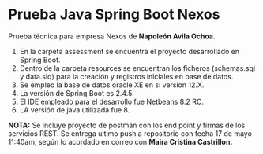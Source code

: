 # Prueba Java Spring Boot Nexos
Prueba técnica para empresa Nexos de **Napoleón Avila Ochoa**.
1. En la carpeta assessment se encuentra el proyecto desarrollado en Spring Boot.
2. Dentro de la carpeta resources se encuentran los ficheros (schemas.sql y data.slq) para la creación y registros iniciales en base de datos.
3. Se empleo la base de datos oracle XE en si version 12.X.
4. La versión de Spring Boot es 2.4.5.
5. El IDE empleado para el desarrollo fue Netbeans 8.2 RC.
6. LA versión de java utilizada fue 8.

**NOTA:** Se incluye proyecto de postman con los end point y firmas de los servicios REST.
Se entrega ultimo push a repositorio con fecha 17 de mayo 11:40am, según lo acordado en correo con **Maira Cristina Castrillon.**
